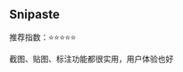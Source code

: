 ## Snipaste

推荐指数：⭐⭐⭐⭐⭐

截图、贴图、标注功能都很实用，用户体验也好



































































